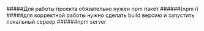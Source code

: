 #####Для работы проекта обязательно нужен npm пакет
######(npm i)  
#####для корректной работы нужно сделать build версию и запустить локальный сервер
######npm server